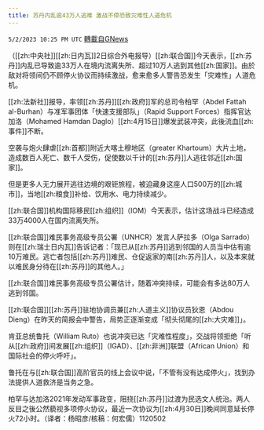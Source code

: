 ```yaml
---
title: 苏丹内乱逾43万人逃难 激战不停恐致灾难性人道危机
---
```

`5/2/2023 10:25 PM UTC` [轉載自GNews](https://gnews.org/articles/1269584)


（[[zh:中央社]][[zh:日内瓦]]2日综合外电报导）[[zh:联合国]]今天表示，[[zh:苏丹]]内乱已导致逾33万人在境内流离失所、超过10万人逃到其他[[zh:国家]]。由於敌对将领间仍不顾停火协议而持续激战，愈来愈多人警告恐发生「灾难性」人道危机。

[[zh:法新社]]报导，率领[[zh:苏丹]][[zh:政府]]军的总司令柏罕（Abdel Fattah al-Burhan）与准军事团体「快速支援部队」（Rapid Support Forces）指挥官达加洛（Mohamed Hamdan Daglo）[[zh:4月15日]]爆发武装冲突，此後流血[[zh:事件]]不断。

空袭与炮火肆虐[[zh:首都]]附近大喀土穆地区（greater Khartoum）大片土地，造成数百人死亡、数千人受伤，促使数以千计的[[zh:苏丹]]人逃往邻近[[zh:国家]]。

但是更多人无力展开逃往边境的艰钜旅程，被迫藏身这座人口500万的[[zh:城市]]，当地[[zh:粮食]]补给、饮用水、电力持续减少。

[[zh:联合国]]机构国际移民[[zh:组织]]（IOM）今天表示，估计这场战斗已经造成33万4000人在国内流离失所。

[[zh:联合国]]难民事务高级专员公署（UNHCR）发言人萨拉多（Olga Sarrado）则在[[zh:瑞士日内瓦]]告诉记者：「现已从[[zh:苏丹]]逃到邻国的人员当中估有逾10万难民。逃亡者包括[[zh:苏丹]]难民、仓促返家的南[[zh:苏丹]]人，以及本来就以难民身分待在[[zh:苏丹]]的其他人。」

[[zh:联合国]]难民事务高级专员公署估计，随着冲突持续，可能会有多达80万人逃到邻国。

[[zh:联合国]][[zh:苏丹]]驻地协调员兼[[zh:人道主义]]协议员狄恩（Abdou Dieng）在昨天的简报会中警告，局势正逐渐变成「彻头彻尾的[[zh:大灾难]]」。

肯亚总统鲁托（William Ruto）也说冲突已达「灾难性程度」，交战将领拒绝「听从[[zh:政府]]间发展[[zh:组织]]（IGAD）、[[zh:非洲]]联盟（African Union）和国际社会的停火呼吁」。

鲁托在与[[zh:联合国]]高阶官员的线上会议中说，「不管有没有达成停火」，找到办法提供人道救济是当务之急。

柏罕与达加洛2021年发动军事政变，阻挠[[zh:苏丹]]过渡为民选文人统治。两人反目之後公然藐视多项停火协议，最近一次协议为[[zh:4月30日]]晚间同意延长停火72小时。（译者：杨昭彦/核稿：何宏儒）1120502

